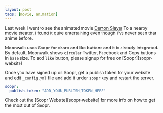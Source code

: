```yaml
---
layout: post
tags: [movie, animation]
---
```


Last week I went to see the animated movie [Demon Slayer][cgv] To a nearby movie theater. I found it quite entertaining even though I've never seen that anime before.

Moonwalk uses Soopr for share and like buttons and it is already integrated. By default, Moonwalk shows `circular` Twitter, Facebook and Copy buttons in `base` size. To add `like` button, please signup for free on [Soopr][soopr-website]

Once you have signed up on Soopr, get a publish token for your website and edit `_config.yml` file and add it under `soopr` key and restart the server.
```yml
soopr:
  publish-token: "ADD_YOUR_PUBLISH_TOKEN_HERE" 
```

Check out the [Soopr Website][soopr-website] for more info on how to get the most out of Soopr.

[cgv]: https://cgv.co.kr/cnm/cgvChart/movieChart/89833

